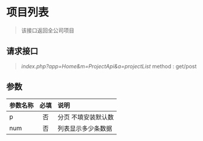 # 项目列表

> 该接口返回全公司项目

## 请求接口 

>  *index.php?app=Home&m=ProjectApi&a=projectList*
>  method : get/post


## 参数

| 参数名称      |    必填 | 说明  |
| :-------- | :--------:| :-- |
| p  | 否 |  分页 不填安装默认数   |
|num | 否| 列表显示多少条数据 |



